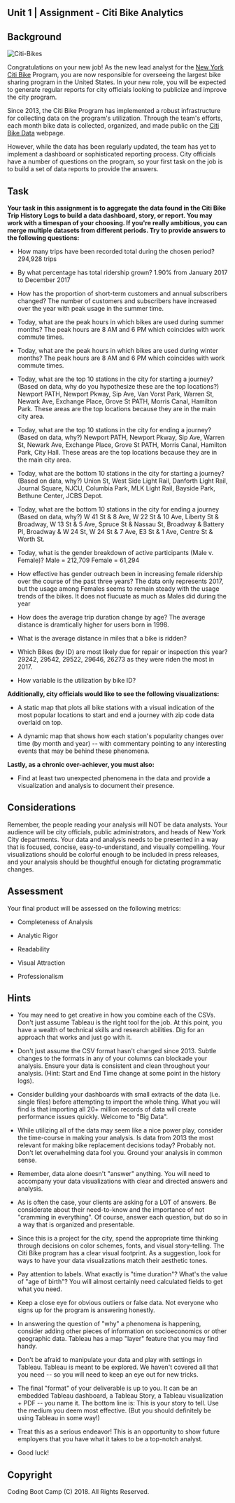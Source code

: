 ## Unit 1 | Assignment - Citi Bike Analytics

## Background

![Citi-Bikes](Images/citi-bike-station-bikes.jpg)

Congratulations on your new job! As the new lead analyst for the [New York Citi Bike](https://en.wikipedia.org/wiki/Citi_Bike) Program, you are now responsible for overseeing the largest bike sharing program in the United States. In your new role, you will be expected to generate regular reports for city officials looking to publicize and improve the city program.

Since 2013, the Citi Bike Program has implemented a robust infrastructure for collecting data on the program's utilization. Through the team's efforts, each month bike data is collected, organized, and made public on the [Citi Bike Data](https://www.citibikenyc.com/system-data) webpage.

However, while the data has been regularly updated, the team has yet to implement a dashboard or sophisticated reporting process. City officials have a number of questions on the program, so your first task on the job is to build a set of data reports to provide the answers. 

## Task

**Your task in this assignment is to aggregate the data found in the Citi Bike Trip History Logs to build a data dashboard, story, or report.  You may work with a timespan of your choosing. If you're really ambitious, you can merge multiple datasets from different periods. Try to provide answers to the following questions:**

* How many trips have been recorded total during the chosen period?
    294,928 trips
    
* By what percentage has total ridership grown? 
    1.90% from January 2017 to December 2017

* How has the proportion of short-term customers and annual subscribers changed?
    The number of customers and subscribers have increased over the year with peak usage in the summer time.

* Today, what are the peak hours in which bikes are used during summer months? 
    The peak hours are 8 AM and 6 PM which coincides with work commute times. 

* Today, what are the peak hours in which bikes are used during winter months?
    The peak hours are 8 AM and 6 PM which coincides with work commute times. 
    
* Today, what are the top 10 stations in the city for starting a journey? (Based on data, why do you hypothesize these are the top locations?)
    Newport PATH, Newport Pkway, Sip Ave, Van Vorst Park, Warren St, Newark Ave, Exchange Place, Grove St PATH, Morris Canal, Hamilton Park. These areas are the top locations because they are in the main city area.

* Today, what are the top 10 stations in the city for ending a journey? (Based on data, why?)
    Newport PATH, Newport Pkway, Sip Ave, Warren St, Newark Ave, Exchange Place, Grove St PATH, Morris Canal, Hamilton Park, City Hall. These areas are the top locations because they are in the main city area.

* Today, what are the bottom 10 stations in the city for starting a journey? (Based on data, why?)
    Union St, West Side Light Rail, Danforth Light Rail, Journal Square, NJCU, Columbia Park, MLK Light Rail, Bayside Park, Bethune Center, JCBS Depot.

* Today, what are the bottom 10 stations in the city for ending a journey (Based on data, why?)
    W 41 St & 8 Ave, W 22 St & 10 Ave, Liberty St & Broadway, W 13 St & 5 Ave, Spruce St & Nassau St, Broadway & Battery Pl, Broadway & W 24 St, W 24 St & 7 Ave, E3 St & 1 Ave, Centre St & Worth St. 
    
* Today, what is the gender breakdown of active participants (Male v. Female)?
    Male = 212,709
    Female = 61,294

* How effective has gender outreach been in increasing female ridership over the course of the past three years?
    The data only represents 2017, but the usage among Females seems to remain steady with the usage trends of the bikes. It does not flucuate as much as Males did during the year

* How does the average trip duration change by age?
    The average distance is dramtically higher for users born in 1998.

* What is the average distance in miles that a bike is ridden?

* Which Bikes (by ID) are most likely due for repair or inspection this year? 
    29242, 29542, 29522, 29646, 26273 as they were riden the most in 2017.

* How variable is the utilization by bike ID?

**Additionally, city officials would like to see the following visualizations:**

* A static map that plots all bike stations with a visual indication of the most popular locations to start and end a journey with zip code data overlaid on top.

* A dynamic map that shows how each station's popularity changes over time (by month and year) -- with commentary pointing to any interesting events that may be behind these phenomena.

**Lastly, as a chronic over-achiever, you must also:**

* Find at least two unexpected phenomena in the data and provide a visualization and analysis to document their presence. 

## Considerations

Remember, the people reading your analysis will NOT be data analysts. Your audience will be city officials, public administrators, and heads of New York City departments. Your data and analysis needs to be presented in a way that is focused, concise, easy-to-understand, and visually compelling. Your visualizations should be colorful enough to be included in press releases, and your analysis should be thoughtful enough for dictating programmatic changes. 

## Assessment

Your final product will be assessed on the following metrics: 

* Completeness of Analysis 

* Analytic Rigor

* Readability

* Visual Attraction

* Professionalism

## Hints

* You may need to get creative in how you combine each of the CSVs. Don't just assume Tableau is the right tool for the job. At this point, you have a wealth of technical skills and research abilities. Dig for an approach that works and just go with it.

* Don't just assume the CSV format hasn't changed since 2013. Subtle changes to the formats in any of your columns can blockade your analysis. Ensure your data is consistent and clean throughout your analysis. (Hint: Start and End Time change at some point in the history logs).

* Consider building your dashboards with small extracts of the data (i.e. single files) before attempting to import the whole thing. What you will find is that importing all 20+ million records of data will create performance issues quickly. Welcome to "Big Data".

* While utilizing all of the data may seem like a nice power play, consider the time-course in making your analysis. Is data from 2013 the most relevant for making bike replacement decisions today? Probably not. Don't let overwhelming data fool you. Ground your analysis in common sense.

* Remember, data alone doesn't "answer" anything. You will need to accompany your data visualizations with clear and directed answers and analysis. 

* As is often the case, your clients are asking for a LOT of answers. Be considerate about their need-to-know and the importance of not "cramming in everything". Of course, answer each question, but do so in a way that is organized and presentable. 

* Since this is a project for the city, spend the appropriate time thinking through decisions on color schemes, fonts, and visual story-telling. The Citi Bike program has a clear visual footprint. As a suggestion, look for ways to have your data visualizations match their aesthetic tones.

* Pay attention to labels. What exactly is "time duration"? What's the value of "age of birth"? You will almost certainly need calculated fields to get what you need.

* Keep a close eye for obvious outliers or false data. Not everyone who signs up for the program is answering honestly.

* In answering the question of "why" a phenomena is happening, consider adding other pieces of information on socioeconomics or other geographic data. Tableau has a map "layer" feature that you may find handy. 

* Don't be afraid to manipulate your data and play with settings in Tableau. Tableau is meant to be explored. We haven't covered all that you need -- so you will need to keep an eye out for new tricks. 

* The final "format" of your deliverable is up to you. It can be an embedded Tableau dashboard, a Tableau Story, a Tableau visualization + PDF -- you name it. The bottom line is: This is your story to tell. Use the medium you deem most effective. (But you should definitely be using Tableau in some way!)

* Treat this as a serious endeavor! This is an opportunity to show future employers that you have what it takes to be a top-notch analyst. 

* Good luck!

## Copyright

Coding Boot Camp (C) 2018. All Rights Reserved.
